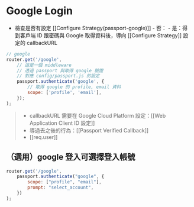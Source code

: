 # Google Login

- 檢查是否有設定 [[Configure Strategy(passport-google)]]
		- 否：
		- 是：得到客戶端 ID 跟密碼與 Google 取得資料後，導向 [[Configure Strategy]] 設定的 callbackURL
```js
// google
router.get('/google',
	// 這是一個 middleware
	// 透過 passport 與取得 google 驗證
	// 對應 config/passport.js 的設定
	passport.authenticate('google', {
		// 取得 google 的 profile, email 資料
		scope: ['profile', 'email'],
	});
);
```
> - callbackURL 需要在	Google Cloud Platform 設定：[[Web Application Client ID 設定]]
> - 導過去之後的行為：[[Passport Verified Callback]]
>- [[req.user]]

## （選用）google 登入可選擇登入帳號
```js
router.get('/google',
	passport.authenticate("google", {
		scope: ["profile", "email"],
		prompt: "select_account",
	})
);
```